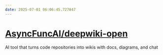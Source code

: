```yaml
---
date: 2025-07-01 06:06:45.727847
---
```


# [AsyncFuncAI/deepwiki-open](https://github.com/AsyncFuncAI/deepwiki-open)

AI tool that turns code repositories into wikis with docs, diagrams, and chat
